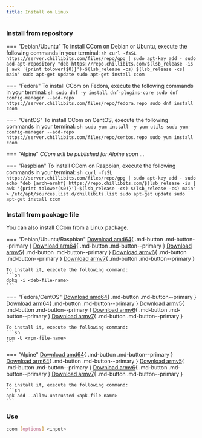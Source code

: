 ```yaml
---
title: Install on Linux
---
```


### Install from repository
=== "Debian/Ubuntu"
    To install CCom on Debian or Ubuntu, execute the following commands in your terminal:
    ```sh
    curl -fsSL https://server.chillibits.com/files/repo/gpg | sudo apt-key add -
	sudo add-apt-repository "deb https://repo.chillibits.com/$(lsb_release -is | awk '{print tolower($0)}')-$(lsb_release -cs) $(lsb_release -cs) main"
	sudo apt-get update
	sudo apt-get install ccom
    ```

=== "Fedora"
    To install CCom on Fedora, execute the following commands in your terminal:
    ```sh
    sudo dnf -y install dnf-plugins-core
	sudo dnf config-manager --add-repo https://server.chillibits.com/files/repo/fedora.repo
	sudo dnf install ccom
    ```

=== "CentOS"
    To install CCom on CentOS, execute the following commands in your terminal:
    ```sh
    sudo yum install -y yum-utils
	sudo yum-config-manager --add-repo https://server.chillibits.com/files/repo/centos.repo
	sudo yum install ccom
    ```

=== "Alpine"
    *CCom will be published for Alpine soon ...*

=== "Raspbian"
    To install CCom on Raspbian, execute the following commands in your terminal:
    ```sh
    curl -fsSL https://server.chillibits.com/files/repo/gpg | sudo apt-key add -
	sudo echo "deb [arch=armhf] https://repo.chillibits.com/$(lsb_release -is | awk '{print tolower($0)}')-$(lsb_release -cs) $(lsb_release -cs) main" > /etc/apt/sources.list.d/chillibits.list
	sudo apt-get update
	sudo apt-get install ccom
    ```

### Install from package file
You can also install CCom from a Linux package.

=== "Debian/Ubuntu/Raspbian"
    [Download amd64](https://github.com/compose-generator/ccom/releases/latest/download/ccom_amd64.deb){ .md-button .md-button--primary }
    [Download arm64](https://github.com/compose-generator/ccom/releases/latest/download/ccom_arm64.deb){ .md-button .md-button--primary }
    [Download armv5](https://github.com/compose-generator/ccom/releases/latest/download/ccom_armv5.deb){ .md-button .md-button--primary }
    [Download armv6](https://github.com/compose-generator/ccom/releases/latest/download/ccom_armv6.deb){ .md-button .md-button--primary }
    [Download armv7](https://github.com/compose-generator/ccom/releases/latest/download/ccom_armv7.deb){ .md-button .md-button--primary }

    To install it, execute the following command:
    ```sh
    dpkg -i <deb-file-name>
    ```

=== "Fedora/CentOS"
    [Download amd64](https://github.com/compose-generator/ccom/releases/latest/download/ccom_amd64.rpm){ .md-button .md-button--primary }
    [Download arm64](https://github.com/compose-generator/ccom/releases/latest/download/ccom_arm64.rpm){ .md-button .md-button--primary }
    [Download armv5](https://github.com/compose-generator/ccom/releases/latest/download/ccom_armv5.rpm){ .md-button .md-button--primary }
    [Download armv6](https://github.com/compose-generator/ccom/releases/latest/download/ccom_armv6.rpm){ .md-button .md-button--primary }
    [Download armv7](https://github.com/compose-generator/ccom/releases/latest/download/ccom_armv7.rpm){ .md-button .md-button--primary }

    To install it, execute the following command:
    ```sh
    rpm -U <rpm-file-name>
    ```

=== "Alpine"
    [Download amd64](https://github.com/compose-generator/ccom/releases/latest/download/ccom_amd64.apk){ .md-button .md-button--primary }
    [Download arm64](https://github.com/compose-generator/ccom/releases/latest/download/ccom_arm64.apk){ .md-button .md-button--primary }
    [Download armv5](https://github.com/compose-generator/ccom/releases/latest/download/ccom_armv5.apk){ .md-button .md-button--primary }
    [Download armv6](https://github.com/compose-generator/ccom/releases/latest/download/ccom_armv6.apk){ .md-button .md-button--primary }
    [Download armv7](https://github.com/compose-generator/ccom/releases/latest/download/ccom_armv7.apk){ .md-button .md-button--primary }

    To install it, execute the following command:
    ```sh
    apk add --allow-untrusted <apk-file-name>
    ```

### Use
```sh
ccom [options] <input>
```
